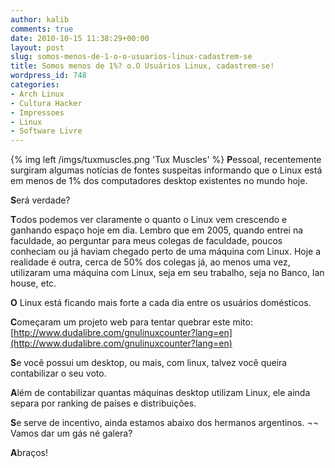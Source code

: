 ```yaml
---
author: kalib
comments: true
date: 2010-10-15 11:38:29+00:00
layout: post
slug: somos-menos-de-1-o-o-usuarios-linux-cadastrem-se
title: Somos menos de 1%? o.O Usuários Linux, cadastrem-se!
wordpress_id: 748
categories:
- Arch Linux
- Cultura Hacker
- Impressoes
- Linux
- Software Livre
---
```

{% img left /imgs/tuxmuscles.png 'Tux Muscles' %}
**P**essoal, recentemente surgiram algumas notícias de fontes suspeitas informando que o Linux está em menos de 1% dos computadores desktop existentes no mundo hoje.

**S**erá verdade?

**T**odos podemos ver claramente o quanto o Linux vem crescendo e ganhando espaço hoje em dia. Lembro que em 2005, quando entrei na faculdade, ao perguntar para meus colegas de faculdade, poucos conheciam ou já haviam chegado perto de uma máquina com Linux. Hoje a realidade é outra, cerca de 50% dos colegas já, ao menos uma vez, utilizaram uma máquina com Linux, seja em seu trabalho, seja no Banco, lan house, etc.

**O** Linux está ficando mais forte a cada dia entre os usuários domésticos.

**C**omeçaram um projeto web para tentar quebrar este mito: [http://www.dudalibre.com/gnulinuxcounter?lang=en](http://www.dudalibre.com/gnulinuxcounter?lang=en)

**S**e você possui um desktop, ou mais, com linux, talvez você queira contabilizar o seu voto.

**A**lém de contabilizar quantas máquinas desktop utilizam Linux, ele ainda separa por ranking de países e distribuições.

**S**e serve de incentivo, ainda estamos abaixo dos hermanos argentinos. ¬¬ Vamos dar um gás né galera?

**A**braços!
